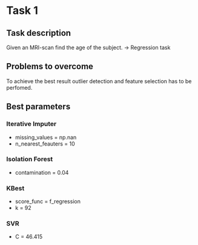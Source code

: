 # Task 1
## Task description
Given an MRI-scan find the age of the subject. &rightarrow; Regression task
## Problems to overcome
To achieve the best result outlier detection and feature selection has to be perfomed.
## Best parameters

### Iterative Imputer
- missing_values = np.nan
- n_nearest_feauters = 10

### Isolation Forest
- contamination = 0.04

### KBest
- score_func = f_regression
- k = 92

### SVR
- C = 46.415